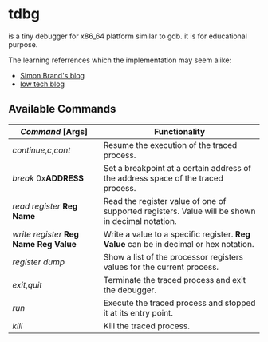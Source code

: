 # tdbg

is a tiny debugger for x86_64 platform similar to gdb.
it is for educational purpose.

The learning referrences which the implementation may seem alike:

- [Simon Brand's blog](https://blog.tartanllama.xyz/writing-a-linux-debugger-setup/)
- [low tech blog](http://sigalrm.blogspot.com.eg/2010/07/writing-minimal-debugger.html)

## Available Commands

| *Command* [**Args**]         | Functionality                                                        |
|-----------------|----------------------------------------------------------------------|
| *continue*,*c*,*cont* | Resume the execution of the traced process.                         |
| *break* 0x**ADDRESS** | Set a breakpoint at a certain address of the address space of the traced process. |
| *read register* **Reg Name** | Read the register value of one of supported registers. Value will be shown in decimal notation. |
| *write register* **Reg Name** **Reg Value** | Write a value to a specific register. **Reg Value** can be in decimal or hex notation. |
| *register dump* | Show a list of the processor registers values for the current process. |
| *exit*,*quit* | Terminate the traced process and exit the debugger. |
| *run* | Execute the traced process and stopped it at its entry point. |
| *kill* | Kill the traced process. |